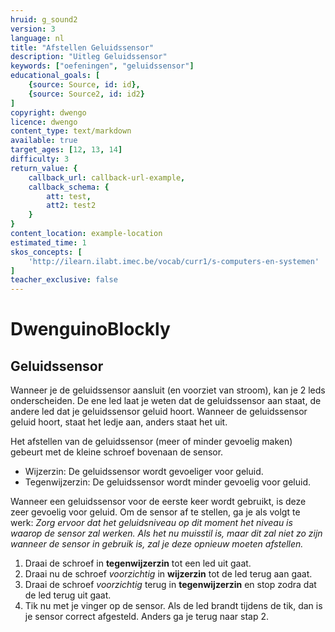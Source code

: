 ```yaml
---
hruid: g_sound2
version: 3
language: nl
title: "Afstellen Geluidssensor"
description: "Uitleg Geluidssensor"
keywords: ["oefeningen", "geluidssensor"]
educational_goals: [
    {source: Source, id: id}, 
    {source: Source2, id: id2}
]
copyright: dwengo
licence: dwengo
content_type: text/markdown
available: true
target_ages: [12, 13, 14]
difficulty: 3
return_value: {
    callback_url: callback-url-example,
    callback_schema: {
        att: test,
        att2: test2
    }
}
content_location: example-location
estimated_time: 1
skos_concepts: [
    'http://ilearn.ilabt.imec.be/vocab/curr1/s-computers-en-systemen'
]
teacher_exclusive: false
---
```

# DwenguinoBlockly
## Geluidssensor

Wanneer je de geluidssensor aansluit (en voorziet van stroom), kan je 2 leds onderscheiden. De ene led laat je weten dat de geluidssensor aan staat, de andere led dat je geluidssensor geluid hoort. Wanneer de geluidssensor geluid hoort, staat het ledje aan, anders staat het uit.

Het afstellen van de geluidssensor (meer of minder gevoelig maken) gebeurt met de kleine schroef bovenaan de sensor.

- Wijzerzin: De geluidssensor wordt gevoeliger voor geluid.
- Tegenwijzerzin: De geluidssensor wordt minder gevoelig voor geluid.

Wanneer een geluidssensor voor de eerste keer wordt gebruikt, is deze zeer gevoelig voor geluid. Om de sensor af te stellen, ga je als volgt te werk:
*Zorg ervoor dat het geluidsniveau op dit moment het niveau is waarop de sensor zal werken. Als het nu muisstil is, maar dit zal niet zo zijn wanneer de sensor in gebruik is, zal je deze opnieuw moeten afstellen.*

1. Draai de schroef in **tegenwijzerzin** tot een led uit gaat.
2. Draai nu de schroef *voorzichtig* in **wijzerzin** tot de led terug aan gaat.
3. Draai de schroef *voorzichtig* terug in **tegenwijzerzin** en stop zodra dat de led terug uit gaat.
4. Tik nu met je vinger op de sensor. Als de led brandt tijdens de tik, dan is je sensor correct afgesteld. Anders ga je terug naar stap 2. 